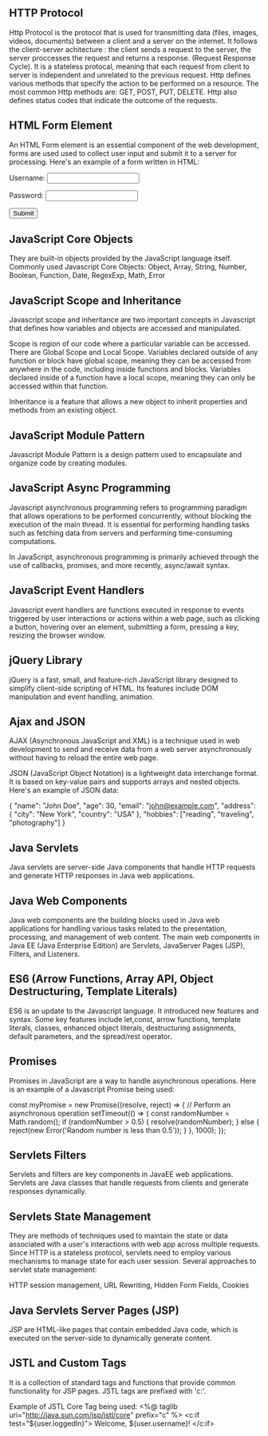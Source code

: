 ## HTTP Protocol

Http Protocol is the protocol that is used for transmitting data (files, images, videos, documents) between  a client and a server on the internet.
It follows the client-server achitecture : the client sends a request to the server, the server proccesses the request and returns a response. (Request Response Cycle).
It is a stateless protocal, meaning that each request from client to server is independent and unrelated to the previous request.
Http defines various methods that specify the action to be performed on a resource.
The most common Http methods are: GET, POST, PUT, DELETE.
Http also defines status codes that indicate the outcome of the requests. 

## HTML Form Element

An HTML Form element is an essential component of the web development, forms are used  used to collect user input and submit it to a server for processing. 
Here's an example of a form written in HTML:

<form action="/submit" method="post">
  <label for="username">Username:</label>
  <input type="text" id="username" name="username" required>

  <label for="password">Password:</label>
  <input type="password" id="password" name="password" required>

  <button type="submit">Submit</button>
</form>


## JavaScript Core Objects

They are built-in objects provided by the JavaScript language itself.
Commonly used Javascript Core Objects: Object, Array, String, Number, Boolean, Function, Date, RegexExp, Math, Error

## JavaScript Scope and Inheritance

Javascript scope and inheritance are two important concepts in Javascript that defines how variables and objects are accessed and manipulated.

Scope is region of our code where a particular variable can be accessed.
There are Global Scope and Local Scope.
Variables declared outside of any function or block have global scope, meaning they can be accessed from anywhere in the code, including inside functions and blocks.
Variables declared inside of a function have a local scope, meaning they can only be accessed within that function.

Inheritance is a feature that allows a new object to inherit properties and methods from an existing object.


## JavaScript Module Pattern

Javascript Module Pattern is a design pattern used to encapsulate and organize code by creating modules.


## JavaScript Async Programming

Javascript asynchronous programming refers to programming paradigm that allows operations to be performed concurrently, without blocking the execution of the main thread. It is essential for performing handling tasks such as fetching data from servers and performing time-consuming computations.

In JavaScript, asynchronous programming is primarily achieved through the use of callbacks, promises, and more recently, async/await syntax.

## JavaScript Event Handlers

Javascript event handlers are functions executed in response to events triggered by user interactions or actions within a web page, such as clicking a button, hovering over an element, submitting a form, pressing a key, resizing the browser window.

## jQuery Library

jQuery is a fast, small, and feature-rich JavaScript library designed to simplify client-side scripting of HTML.
Its features include DOM manipulation and event handling, animation.

## Ajax and JSON

AJAX (Asynchronous JavaScript and XML) is a technique used in web development to send and receive data from a web server asynchronously without having to reload the entire web page.

JSON (JavaScript Object Notation) is a lightweight data interchange format. It is based on key-value pairs and supports arrays and nested objects.
Here's an example of JSON data:

{
  "name": "John Doe",
  "age": 30,
  "email": "john@example.com",
  "address": {
    "city": "New York",
    "country": "USA"
  },
  "hobbies": ["reading", "traveling", "photography"]
}


## Java Servlets

Java servlets are server-side Java components that handle HTTP requests and generate HTTP responses in Java web applications.

## Java Web Components

Java web components are the building blocks used in Java web applications for handling various tasks related to the presentation, processing, and management of web content. The main web components in Java EE (Java Enterprise Edition) are Servlets, JavaServer Pages (JSP), Filters, and Listeners.

## ES6 (Arrow Functions, Array API, Object Destructuring, Template Literals)

ES6 is an update to the Javascript language. It introduced new features and syntax.
Some key features include let,const, arrow functions, template literals, classes, enhanced object literals, destructuring assignments, default parameters, and the spread/rest operator.


## Promises

Promises in JavaScript are a way to handle asynchronous operations.
Here is an example of a Javascript Promise being used:

const myPromise = new Promise((resolve, reject) => {
    // Perform an asynchronous operation
    setTimeout(() => {
        const randomNumber = Math.random();
        if (randomNumber > 0.5) {
            resolve(randomNumber);
        } else {
            reject(new Error('Random number is less than 0.5'));
        }
    }, 1000);
});

## Servlets Filters

Servlets and filters are key components in JavaEE web applications.
Servlets are Java classes that handle requests from clients and generate responses dynamically.


## Servlets State Management

They are methods of techniques used to maintain the state or data associated with a user's interactions with web app across multiple requests.
Since HTTP is a stateless protocol, servlets need to employ various mechanisms to manage state for each user session. 
Several approaches to servlet state management:

HTTP session management, URL Rewriting, Hidden Form Fields, Cookies

## Java Servlets Server Pages (JSP)

JSP are HTML-like pages that contain embedded Java code, which is executed on the server-side to dynamically generate content.

## JSTL and Custom Tags

It is a collection of standard tags and functions that provide common functionality for JSP pages.
JSTL tags are prefixed with 'c:'.

Example of JSTL Core Tag being used:
<%@ taglib uri="http://java.sun.com/jsp/jstl/core" prefix="c" %>
<c:if test="${user.loggedIn}">
    Welcome, ${user.username}!
</c:if>

